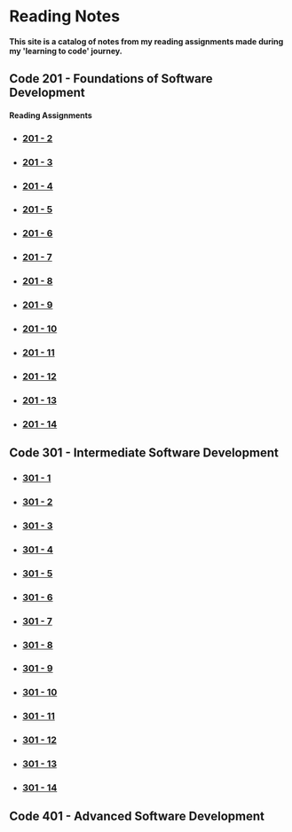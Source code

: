 # Reading Notes

#### This site is a catalog of notes from my reading assignments made during my 'learning to code' journey.



## Code 201 - Foundations of Software Development
#### Reading Assignments


* ### [201 - 2](201/RA-02.md)

* ### [201 - 3](201/RA-03.md)

* ### [201 - 4](201/RA-04.md)

* ### [201 - 5](201/RA-05.md)

* ### [201 - 6](201/RA-06.md)

* ### [201 - 7](201/RA-07.md)

* ### [201 - 8](201/RA-08.md)

* ### [201 - 9](201/RA-09.md)

* ### [201 - 10](201/RA-10.md)

* ### [201 - 11](201/RA-11.md)

* ### [201 - 12](201/RA-12.md)

* ### [201 - 13](201/RA-13.md)

* ### [201 - 14](201/RA-14.md)


## Code 301 - Intermediate Software Development
* ### [301 - 1](301_RA_01.md)

* ### [301 - 2](301_RA_02.md)

* ### [301 - 3](301_RA_03.md)

* ### [301 - 4](301_RA_04.md)

* ### [301 - 5](301_RA_05.md)

* ### [301 - 6](301_RA_06.md)

* ### [301 - 7](301_RA_07.md)

* ### [301 - 8](301_RA_08.md)

* ### [301 - 9](301_RA_09.md)

* ### [301 - 10](301_RA_10.md)

* ### [301 - 11](301_RA_11.md)

* ### [301 - 12](301_RA_12.md)

* ### [301 - 13](301_RA_13.md)

* ### [301 - 14](301_RA_14.md)

## Code 401 - Advanced Software Development




